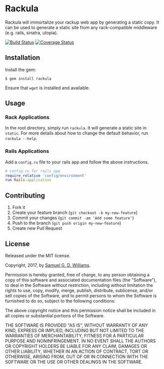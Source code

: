 # Rackula

Rackula will immortalize your rackup web app by generating a static copy. It can be used to generate a static site from any rack-compatible middleware (e.g. rails, sinatra, utopia).

[![Build Status](https://travis-ci.com/socketry/rackula.svg)](https://travis-ci.com/socketry/rackula)
[![Coverage Status](https://coveralls.io/repos/socketry/rackula/badge.svg)](https://coveralls.io/r/socketry/rackula)

## Installation

Install the gem:

	$ gem install rackula

Ensure that `wget` is installed and available.

## Usage

### Rack Applications

In the root directory, simply run `rackula`. It will generate a static site in `static`. For more details about how to change the default behavior, run `rackula --help`.

### Rails Applications

Add a `config.ru` file to your rails app and follow the above instructions.

```ruby
# config.ru for rails app
require_relative 'config/environment'
run Rails.application
```

## Contributing

1. Fork it
2. Create your feature branch (`git checkout -b my-new-feature`)
3. Commit your changes (`git commit -am 'Add some feature'`)
4. Push to the branch (`git push origin my-new-feature`)
5. Create new Pull Request

## License

Released under the MIT license.

Copyright, 2017, by [Samuel G. D. Williams](http://www.codeotaku.com/samuel-williams).

Permission is hereby granted, free of charge, to any person obtaining a copy
of this software and associated documentation files (the "Software"), to deal
in the Software without restriction, including without limitation the rights
to use, copy, modify, merge, publish, distribute, sublicense, and/or sell
copies of the Software, and to permit persons to whom the Software is
furnished to do so, subject to the following conditions:

The above copyright notice and this permission notice shall be included in
all copies or substantial portions of the Software.

THE SOFTWARE IS PROVIDED "AS IS", WITHOUT WARRANTY OF ANY KIND, EXPRESS OR
IMPLIED, INCLUDING BUT NOT LIMITED TO THE WARRANTIES OF MERCHANTABILITY,
FITNESS FOR A PARTICULAR PURPOSE AND NONINFRINGEMENT. IN NO EVENT SHALL THE
AUTHORS OR COPYRIGHT HOLDERS BE LIABLE FOR ANY CLAIM, DAMAGES OR OTHER
LIABILITY, WHETHER IN AN ACTION OF CONTRACT, TORT OR OTHERWISE, ARISING FROM,
OUT OF OR IN CONNECTION WITH THE SOFTWARE OR THE USE OR OTHER DEALINGS IN
THE SOFTWARE.
